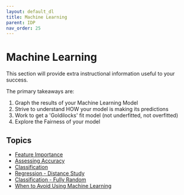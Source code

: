 ```yaml
---
layout: default_dl
title: Machine Learning
parent: IDP
nav_order: 25
---
```


# Machine Learning

This section will provide extra instructional information useful to your success.

The primary takeaways are:

1. Graph the results of your Machine Learning Model
2. Strive to understand HOW your model is making its predictions
3. Work to get a 'Goldilocks' fit model (not underfitted, not overfitted)
4. Explore the Fairness of your model

## Topics

- [Feature Importance](./machine-learning/feature-importance.html)
- [Assessing Accuracy](./machine-learning/assessing-accuracy.html)
- [Classification](./machine-learning/classification.html)
- [Regression - Distance Study](./machine-learning/regression-distance.html)
- [Classification - Fully Random](./machine-learning/classification-fully-random.html)
- [When to Avoid Using Machine Learning](./machine-learning/when-to-avoid.html)

